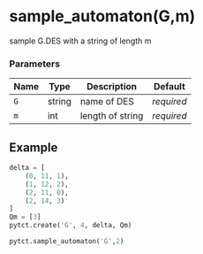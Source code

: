 # sample_automaton(G,m)

sample G.DES with a string of length m

### Parameters
| Name       | Type    | Description      |  Default   |
|------------|---------|------------------|------------|
| `G`        | string  | name of DES      | *required* |
| `m`        | int     | length of string | *required* |



## Example

```python title="sample 1"
delta = [
    (0, 11, 1),
    (1, 12, 2),
    (2, 11, 0),
    (2, 14, 3)
]
Qm = [3]
pytct.create('G', 4, delta, Qm)

pytct.sample_automaton('G',2)
```
